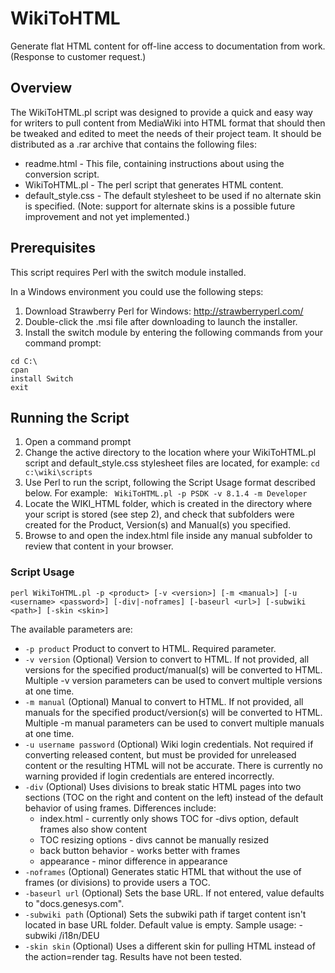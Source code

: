 # WikiToHTML

Generate flat HTML content for off-line access to documentation from work. (Response to customer request.)

## Overview

The WikiToHTML.pl script was designed to provide a quick and easy way for writers to pull content from MediaWiki into HTML format that should then be tweaked and edited to meet the needs of their project team. It should be distributed as a .rar archive that contains the following files:
- readme.html - This file, containing instructions about using the conversion script.
- WikiToHTML.pl - The perl script that generates HTML content.
- default_style.css - The default stylesheet to be used if no alternate skin is specified. (Note: support for alternate skins is a possible future improvement and not yet implemented.)

## Prerequisites

This script requires Perl with the switch module installed. 

In a Windows environment you could use the following steps:

1. Download Strawberry Perl for Windows: http://strawberryperl.com/
2. Double-click the .msi file after downloading to launch the installer.
3. Install the switch module by entering the following commands from your command prompt:

  ```
  cd C:\
  cpan
  install Switch
  exit
  ```

## Running the Script

1. Open a command prompt
2. Change the active directory to the location where your WikiToHTML.pl script and default_style.css stylesheet files are located, for example:
`cd c:\wiki\scripts`
3. Use Perl to run the script, following the Script Usage format described below. For example:
` WikiToHTML.pl -p PSDK -v 8.1.4 -m Developer`
4. Locate the WIKI_HTML folder, which is created in the directory where your script is stored (see step 2), and check that subfolders were created for the Product, Version(s) and Manual(s) you specified.
5. Browse to and open the index.html file inside any manual subfolder to review that content in your browser.

### Script Usage

`perl WikiToHTML.pl -p <product> [-v <version>] [-m <manual>] [-u <username> <password>] [-div|-noframes] [-baseurl <url>] [-subwiki <path>] [-skin <skin>]`

The available parameters are:
- `-p product`
Product to convert to HTML. Required parameter.
- `-v version`
(Optional) Version to convert to HTML. If not provided, all versions for the specified product/manual(s) will be converted to HTML. Multiple -v version parameters can be used to convert multiple versions at one time.
- `-m manual`
(Optional) Manual to convert to HTML. If not provided, all manuals for the specified product/version(s) will be converted to HTML. Multiple -m manual parameters can be used to convert multiple manuals at one time.
- `-u username password`
(Optional) Wiki login credentials. Not required if converting released content, but must be provided for unreleased content or the resulting HTML will not be accurate. There is currently no warning provided if login credentials are entered incorrectly.
- `-div`
(Optional) Uses divisions to break static HTML pages into two sections (TOC on the right and content on the left) instead of the default behavior of using frames. Differences include:
  - index.html - currently only shows TOC for -divs option, default frames also show content
  - TOC resizing options - divs cannot be manually resized
  - back button behavior - works better with frames
  - appearance - minor difference in appearance
- `-noframes`
(Optional) Generates static HTML that without the use of frames (or divisions) to provide users a TOC.
- `-baseurl url`
(Optional) Sets the base URL. If not entered, value defaults to "docs.genesys.com".
- `-subwiki path`
(Optional) Sets the subwiki path if target content isn't located in base URL folder. Default value is empty.
Sample usage: -subwiki /i18n/DEU
- `-skin skin`
(Optional) Uses a different skin for pulling HTML instead of the action=render tag. Results have not been tested.
